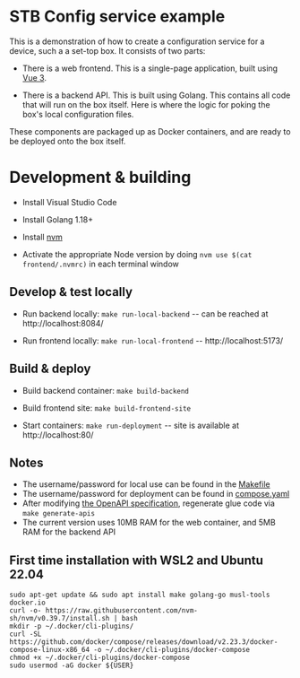 # STB Config service example

This is a demonstration of how to create a configuration service for a device, such a a set-top box. It consists of two parts:

* There is a web frontend. This is a single-page application, built using 
[Vue 3](https://vuejs.org/).

* There is a backend API. This is built using Golang. This contains all code that will run on the box itself. Here is where the logic for poking the box's local configuration files.

These components are packaged up as Docker containers, and are ready to be deployed onto the box itself.

# Development & building

* Install Visual Studio Code
* Install Golang 1.18+
* Install [nvm](https://github.com/nvm-sh/nvm)

* Activate the appropriate Node version by doing `nvm use $(cat frontend/.nvmrc)` in each terminal window

## Develop & test locally

* Run backend locally: `make run-local-backend` -- can be reached at http://localhost:8084/

* Run frontend locally: `make run-local-frontend` -- http://localhost:5173/

## Build & deploy

* Build backend container: `make build-backend`

* Build frontend site: `make build-frontend-site`

* Start containers: `make run-deployment` -- site is available at http://localhost:80/

## Notes

* The username/password for local use can be found in the [Makefile](Makefile)
* The username/password for deployment can be found in [compose.yaml](deployment/compose.yaml)
* After modifying [the OpenAPI specification](openapi-stb.yaml), regenerate glue code via `make generate-apis`
* The current version uses 10MB RAM for the web container, and 5MB RAM for the backend API

## First time installation with WSL2 and Ubuntu 22.04

```
sudo apt-get update && sudo apt install make golang-go musl-tools docker.io
curl -o- https://raw.githubusercontent.com/nvm-sh/nvm/v0.39.7/install.sh | bash
mkdir -p ~/.docker/cli-plugins/
curl -SL https://github.com/docker/compose/releases/download/v2.23.3/docker-compose-linux-x86_64 -o ~/.docker/cli-plugins/docker-compose
chmod +x ~/.docker/cli-plugins/docker-compose
sudo usermod -aG docker ${USER}
```